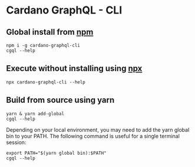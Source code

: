 # Cardano GraphQL - CLI
## Global install from [npm](https://www.npmjs.com/package/cardano-graphql-cli)
```
npm i -g cardano-graphql-cli
cgql --help
```
## Execute without installing using [npx](https://nodejs.dev/the-npx-nodejs-package-runner)
```
npx cardano-graphql-cli --help
```
## Build from source using yarn
```
yarn & yarn add-global
cgql --help
```
Depending on your local environment, you may need to add the yarn global bin to your PATH. The 
following command is useful for a single terminal session:
```
export PATH="$(yarn global bin):$PATH"
cgql --help
```
